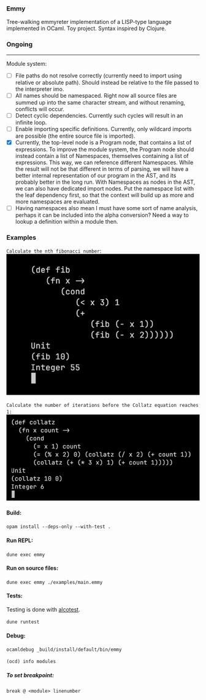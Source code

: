 ### Emmy
Tree-walking emmyreter implementation of a LISP-type language implemented in OCaml. Toy project. Syntax inspired by Clojure. 

### Ongoing
---
Module system: 
- [ ] File paths do not resolve correctly (currently need to import using relative or absolute path). Should instead be relative to the file passed to the interpreter imo.
- [ ] All names should be namespaced. Right now all source files are summed up into the same character stream, and without renaming, conflicts will occur.
- [ ] Detect cyclic dependencies. Currently such cycles will result in an infinite loop.
- [ ] Enable importing specific definitions. Currently, only wildcard imports are possible (the entire source file is imported).
- [x] Currently, the top-level node is a Program node, that contains a list of expressions. To improve the module system, the Program node should instead contain a list of Namespaces, themselves containing a list of expressions. This way, we can reference different Namespaces. While the result will not be that different in terms of parsing, we will have a better internal representation of our program in the AST, and its probably better in the long run. With Namespaces as nodes in the AST, we can also have dedicated import nodes. Put the namespace list with the leaf dependency first, so that the context will build up as more and more namespaces are evaluated. 
- [ ] Having namespaces also mean I must have some sort of name analysis, perhaps it can be included into the alpha conversion? Need a way to lookup a definition within a module then.

### Examples

`Calculate the nth fibonacci number`:
![](assets/fibonacci.png)

`Calculate the number of iterations before the Collatz equation reaches 1:`
![](assets/collatz.png)

#### Build:

`opam install --deps-only --with-test .`

#### Run REPL:

`dune exec emmy`

#### Run on source files:

`dune exec emmy ./examples/main.emmy`

#### Tests:
Testing is done with [alcotest](https://github.com/mirage/alcotest).

`dune runtest`

#### Debug:

`ocamldebug _build/install/default/bin/emmy`

`(ocd) info modules`

##### To set breakpoint: 

`break @ <module> linenumber`